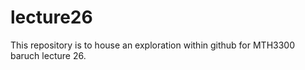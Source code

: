# lecture26
This repository is to house an exploration within github for MTH3300 baruch lecture 26. 
